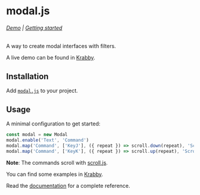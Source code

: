 # modal.js

###### [Demo][Krabby] | [Getting started](docs/tutorial.md)

A way to create modal interfaces with filters.

A live demo can be found in [Krabby].

[Krabby]: https://krabby.netlify.com

## Installation

Add [`modal.js`](src/modal.js) to your project.

## Usage

A minimal configuration to get started:

``` javascript
const modal = new Modal
modal.enable('Text', 'Command')
modal.map('Command', ['KeyJ'], ({ repeat }) => scroll.down(repeat), 'Scroll down', 'Scroll')
modal.map('Command', ['KeyK'], ({ repeat }) => scroll.up(repeat), 'Scroll up', 'Scroll')
```

**Note**: The commands scroll with [scroll.js].

[scroll.js]: https://github.com/alexherbo2/scroll.js

You can find some examples in [Krabby].

Read the [documentation](docs) for a complete reference.
